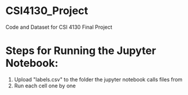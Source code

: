 # CSI4130_Project
Code and Dataset for CSI 4130 Final Project

# Steps for Running the Jupyter Notebook:
1) Upload "labels.csv" to the folder the jupyter notebook calls files from
2) Run each cell one by one
